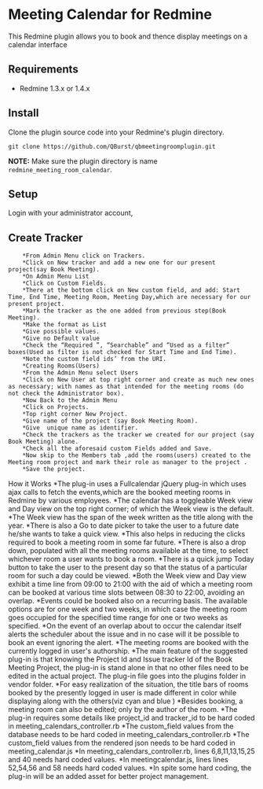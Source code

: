 Meeting Calendar for Redmine
=============================

This Redmine plugin allows you to book and thence display meetings on a calendar interface


Requirements
------------

* Redmine 1.3.x or 1.4.x

Install
-------

Clone the plugin source code into your Redmine's plugin directory.

    git clone https://github.com/QBurst/qbmeetingroomplugin.git

**NOTE:** Make sure the plugin directory is name `redmine_meeting_room_calendar`.


Setup
-----

Login with your administrator account, 

Create Tracker
-------------
        *From Admin Menu click on Trackers.
        *Click on New tracker and add a new one for our present project(say Book Meeting).
        *On Admin Menu List
        *Click on Custom Fields.
        *There at the bottom click on New custom field, and add: Start Time, End Time, Meeting Room, Meeting Day,which are necessary for our present project.
        *Mark the tracker as the one added from previous step(Book Meeting).
        *Make the format as List
        *Give possible values.
        *Give no Default value
        *Check the “Required ”, “Searchable” and “Used as a filter” boxes(Used as filter is not checked for Start Time and End Time).
        *Note the custom field ids’ from the URI.
        *Creating Rooms(Users)
        *From the Admin Menu select Users
        *Click on New User at top right corner and create as much new ones as necessary; with names as that intended for the meeting rooms (do not check the Administrator box).                    
        *Now Back to the Admin Menu
        *Click on Projects.
        *Top right corner New Project.
        *Give name of the project (say Book Meeting Room).
        *Give  unique name as identifier.
        *Check the trackers as the tracker we created for our project (say Book Meeting) alone.
        *Check all the aforesaid custom Fields added and Save.
        *Now skip to the Members tab ,add the rooms(users) created to the Meeting room project and mark their role as manager to the project .
        *Save the project.

How it Works
        *The plug-in uses a Fullcalendar jQuery plug-in which uses ajax calls to fetch the events,which are the booked meeting rooms in Redmine by various employees.
        *The calendar has a toggleable Week view and Day view on the top right corner; of which the Week view is the default.
        *The Week view has the span of the week written as the title along with the year.
        *There is also a Go to date picker to take the user to a future date he/she wants to take a quick view.
        *This also helps in reducing the clicks required to book a meeting room in some far future.
        *There is also a drop down, populated with all the meeting rooms available at the time, to select whichever room a user wants to book a room.
        *There is a quick jump Today button to take the user to the present day so that the status of a particular room for such a day could be viewed.
        *Both the Week view and Day view exhibit a time line from 09:00 to 21:00 with the aid of which a meeting room can be booked at various time slots between 08:30 to 22:00, avoiding an overlap.
        *Events could be booked also on a recurring basis. The available options are for one week and two weeks, in which case the meeting room goes occupied for the specified time range for one or two weeks as specified.
        *On the event of an overlap about to occur the calendar itself alerts the scheduler about the issue and in no case will it be possible to book an event ignoring the alert.
        *The meeting rooms are booked with the currently logged in user's authorship.
        *The main feature of the suggested plug-in is that knowing the Project Id and Issue tracker Id of the Book Meeting Project, the plug-in is stand alone in that no other files need to be edited in the actual project. The plug-in file goes into the plugins folder in vendor folder.
        *For easy realization of the situation, the title bars of rooms booked by the presently logged in user is made different in color while displaying along with the others(viz cyan and blue )
        *Besides booking, a meeting room can also be edited; only by the author of the room.
        *The plug-in requires some details like project_id and tracker_id to be hard coded in meeting_calendars_controller.rb
        *The custom_field values from the database needs to be hard coded in meeting_calendars_controller.rb
        *The custom_field values from the rendered json needs to be hard coded in meeting_calendar.js
        *In meeting_calendars_controller.rb, lines 6,8,11,13,15,25 and 40 needs hard coded values.
        *In meetingcalendar.js, lines lines 52,54,56 and 58 needs hard coded values.
        *In spite some hard coding, the plug-in will be an added asset for better project management.
